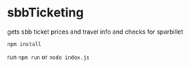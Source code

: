 # sbbTicketing
gets sbb ticket prices and travel info and checks for sparbillet

``` npm install ```

run 
``` npm run ``` or  ``` node index.js ```
